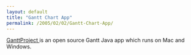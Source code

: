 ```yaml
---
layout: default
title: "Gantt Chart App"
permalink: /2005/02/02/Gantt-Chart-App/
---
```


<a href="http://ganttproject.sourceforge.net/" target="_blank">GanttProject </a>is an open source Gantt Java app which runs on Mac and Windows.<br/>
